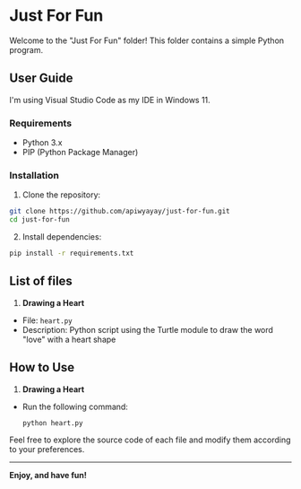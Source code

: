 # Just For Fun

Welcome to the "Just For Fun" folder! This folder contains a simple Python program.

## User Guide

I'm using Visual Studio Code as my IDE in Windows 11.

### Requirements

- Python 3.x
- PIP (Python Package Manager)

### Installation

1. Clone the repository:

```bash
git clone https://github.com/apiwyayay/just-for-fun.git
cd just-for-fun
```

2. Install dependencies:

```bash
pip install -r requirements.txt
```

## List of files

1. **Drawing a Heart**
  - File: `heart.py`
  - Description: Python script using the Turtle module to draw the word "love" with a heart shape

## How to Use

1. **Drawing a Heart**
  - Run the following command:
    ```bash
    python heart.py
    ```

Feel free to explore the source code of each file and modify them according to your preferences.

---

**Enjoy, and have fun!**
